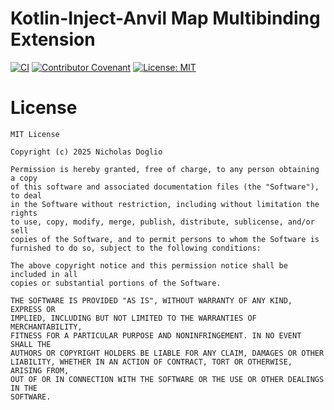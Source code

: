 # Kotlin-Inject-Anvil Map Multibinding Extension

[![CI](https://github.com/WhosNickDoglio/kotlin-inject-anvil-map-multibinding/actions/workflows/ci.yml/badge.svg)](https://github.com/WhosNickDoglio/kotlin-inject-anvil-map-multibinding/actions/workflows/ci.yml)
[![Contributor Covenant](https://img.shields.io/badge/Contributor%20Covenant-2.1-4baaaa.svg)](.github/CODE_OF_CONDUCT.md)
[![License: MIT](https://img.shields.io/badge/License-MIT-yellow.svg)](https://opensource.org/licenses/MIT)

[//]: # ([![codecov]&#40;https://codecov.io/gh/WhosNickDoglio/dagger-rules/branch/main/graph/badge.svg?token=wCMZ499cH4&#41;]&#40;https://codecov.io/gh/WhosNickDoglio/dagger-rules&#41;)
[//]: # ([![Maintainability]&#40;https://api.codeclimate.com/v1/badges/528180026c455cacee93/maintainability&#41;]&#40;https://codeclimate.com/github/WhosNickDoglio/dagger-rules/maintainability&#41;)

# License 

    MIT License
    
    Copyright (c) 2025 Nicholas Doglio
    
    Permission is hereby granted, free of charge, to any person obtaining a copy
    of this software and associated documentation files (the "Software"), to deal
    in the Software without restriction, including without limitation the rights
    to use, copy, modify, merge, publish, distribute, sublicense, and/or sell
    copies of the Software, and to permit persons to whom the Software is
    furnished to do so, subject to the following conditions:
    
    The above copyright notice and this permission notice shall be included in all
    copies or substantial portions of the Software.
    
    THE SOFTWARE IS PROVIDED "AS IS", WITHOUT WARRANTY OF ANY KIND, EXPRESS OR
    IMPLIED, INCLUDING BUT NOT LIMITED TO THE WARRANTIES OF MERCHANTABILITY,
    FITNESS FOR A PARTICULAR PURPOSE AND NONINFRINGEMENT. IN NO EVENT SHALL THE
    AUTHORS OR COPYRIGHT HOLDERS BE LIABLE FOR ANY CLAIM, DAMAGES OR OTHER
    LIABILITY, WHETHER IN AN ACTION OF CONTRACT, TORT OR OTHERWISE, ARISING FROM,
    OUT OF OR IN CONNECTION WITH THE SOFTWARE OR THE USE OR OTHER DEALINGS IN THE
    SOFTWARE.
